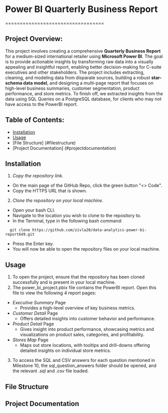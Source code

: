 # Power BI Quarterly Business Report
==================================

## Project Overview:

This project involves creating a comprehensive **Quarterly Business Report** for a medium-sized international retailer using **Microsoft Power BI**. The goal is to provide actionable insights by transforming raw data into a visually appealing and insightful report, enabling better decision-making for C-suite executives and other stakeholders. The project includes extracting, cleaning, and modeling data from disparate sources, building a robust **star-schema data model**, and designing a multi-page report that focuses on high-level business summaries, customer segmentation, product performance, and store metrics. To finish off, we extracted insights from the data using SQL Queries on a PostgreSQL database, for clients who may not have access to the PowerBI report.

## Table of Contents:
- [Installation](#installation)
- [Usage](#usage)
- [File Structure] (#filestructure)
- [Project Documentation] (#projectdocumentation)

## Installation

1. *Copy the repository link.*
  - On the main page of the GitHub Repo, click the green button "<> Code".
  - Copy the HTTPS URL that is shown.
2. *Clone the repository on your local machine.*
  - Open your bash CLI.
  - Navigate to the location you wish to clone to the repository to.
  - In the Terminal, type in the following bash command:
```
  git clone https://github.com/zivla20/data-analytics-power-bi-report649.git
```
  - Press the Enter key.
  - You will now be able to open the repository files on your local machine.

## Usage

1. To open the project, ensure that the repository has been cloned successfully and is present in your local machine.
2. The power_bi_project.pbix file contains the PowerBI report. Open this file to view the following 4 report pages:
  * *Executive Summary* Page
      - Provides a high-level overview of key business metrics.
  * *Customer Detail* Page
      - Offers detailed insights into customer behavior and performance.
  * *Product Detail* Page
      - Gives insight into product performance, showcasing metrics and visualizations on product sales, categories, and profitability.
  * *Stores Map* Page
      - Maps out store locations, with tooltips and drill-downs offering detailed insights on individual store metrics.
3. To access the SQL and CSV answers for each question mentioned in Milestone 10, the sql_question_answers folder should be opened, and the relevant .sql and .csv file loaded. 

## File Structure

## Project Documentation

